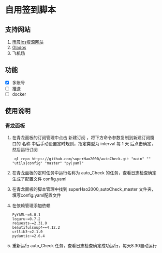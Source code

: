 # 自用签到脚本

## 支持网站

1. [雨晨ios资源网站](https://yuchen.tonghuaios.com/)
2. [Glados](https://glados.rocks/)
3. 飞机场

## 功能

- [x] 多账号
- [ ] 推送
- [ ] docker

## 使用说明

### 青龙面板

1. 在青龙面板的订阅管理中点击 新建订阅 ，将下方命令参数复制到新建订阅窗口的 名称 中后手动设置定时规则，指定类型为 interval
   每 1 天 后点击确定，然后运行订阅

   ```angular2html
    ql repo https://github.com/superHao2000/autoCheck.git "main" "" "utils|config" "master" "py|yaml"
   ```

2. 在青龙面板的定时任务中运行名称为 auto_Check 的任务，查看日志检查确定生成了配置文件 config.yaml

3. 在青龙面板的脚本管理中找到 superHao2000_autoCheck_master 文件夹，填写config.yaml配置文件

4. 在依赖管理添加依赖
    ```
   PyYAML~=6.0.1
   loguru~=0.7.2
   requests~=2.31.0
   beautifulsoup4~=4.12.2
   urllib3~=2.1.0
   pydantic~=2.6.4
   ```
5. 重新运行 auto_Check 任务，查看日志检查确定成功运行，每天8.30自动运行
